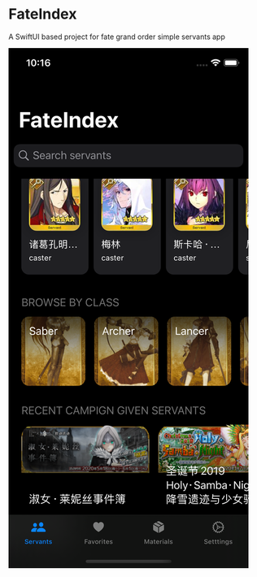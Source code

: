 # FateIndex
A SwiftUI based project for fate grand order simple servants app

![Example](https://github.com/Petr-2019/FateIndex/blob/master/ReadMeResource/readme_1.png)
